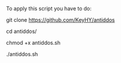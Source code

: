 To apply this script you have to do:

git clone https://github.com/KeyHY/antiddos

cd antiddos/

chmod +x antiddos.sh

./antiddos.sh
